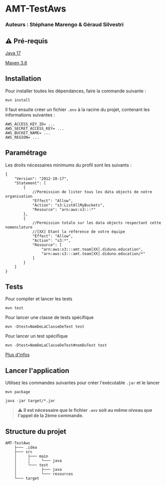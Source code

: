 # AMT-TestAws

### Auteurs : Stéphane Marengo & Géraud Silvestri

## :warning: Pré-requis

[Java 17](https://adoptium.net/temurin/releases/)

[Maven 3.8](https://maven.apache.org/download.cgi)

## Installation

Pour installer toutes les dépendances, faire la commande suivante :

```
mvn install
```

Il faut ensuite créer un fichier `.env` à la racine du projet, contenant les informations suivantes :

```
AWS_ACCESS_KEY_ID= ...
AWS_SECRET_ACCESS_KEY= ...
AWS_BUCKET_NAME= ...
AWS_REGION= ...
```

## Paramétrage

Les droits nécessaires minimums du profil sont les suivants :

```
{
    "Version": "2012-10-17",
    "Statement": [
        {
            //Permission de lister tous les data objects de notre organisation
            "Effect": "Allow",
            "Action": "s3:ListAllMyBuckets",
            "Resource": "arn:aws:s3:::*"
        },
        {   
            //Permission totale sur les data objects respectant cette nomenclature
            //[XX] Etant la référence de votre équipe
            "Effect": "Allow",
            "Action": "s3:*",
            "Resource": [
                "arn:aws:s3:::amt.team[XX].diduno.education",
                "arn:aws:s3:::amt.team[XX].diduno.education/*"
            ]
        }
    ]
}

```

## Tests

Pour compiler et lancer les tests

```
mvn test
```

Pour lancer une classe de tests spécifique

```
mvn -Dtest=NomDeLaClasseDeTest test
```

Pour lancer un test spécifique

```
mvn -Dtest=NomDeLaClasseDeTest#nomDuTest test
```

[Plus d'infos](https://maven.apache.org/surefire/maven-surefire-plugin/examples/single-test.html)

## Lancer l'application
Utilisez les commandes suivantes pour créer l'exécutable `.jar` et le lancer
```
mvn package

java -jar target/*.jar
```

> :warning: **Il est nécessaire que le fichier `.env` soit au même niveau que l'appel de la 2ème commande.**

## Structure du projet

```
AMT-TestAws
    ├─── .idea
    ├─── src
    │     ├─── main
    │     │     └─── java
    │     └─── test
    │           ├─── java
    │           └─── resources
    └─── target
```

